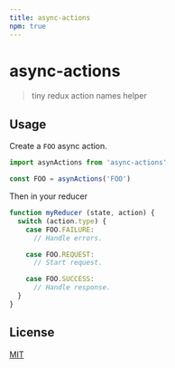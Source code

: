 ```yaml
---
title: async-actions
npm: true
---
```

# async-actions

> tiny redux action names helper

## Usage

Create a `FOO` async action.

```javascript
import asynActions from 'async-actions'

const FOO = asynActions('FOO')
```

Then in your reducer

```javascript
function myReducer (state, action) {
  switch (action.type) {
    case FOO.FAILURE:
      // Handle errors.

    case FOO.REQUEST:
      // Start request.

    case FOO.SUCCESS:
      // Handle response.
  }
}
```

## License

[MIT](http://g14n.info/mit-license)
